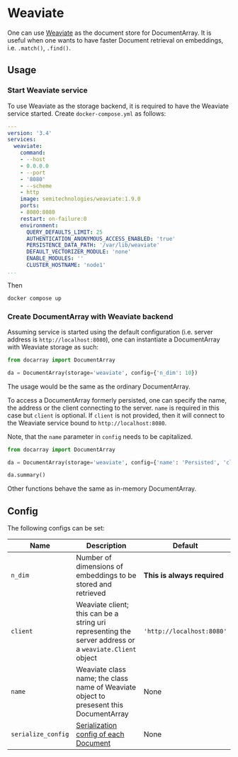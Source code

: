 # Weaviate

One can use [Weaviate](https://www.semi.technology) as the document store for DocumentArray. It is useful when one wants to have faster Document retrieval on embeddings, i.e. `.match()`, `.find()`.


## Usage

### Start Weaviate service

To use Weaviate as the storage backend, it is required to have the Weaviate service started. Create `docker-compose.yml` as follows:

```yaml
---
version: '3.4'
services:
  weaviate:
    command:
    - --host
    - 0.0.0.0
    - --port
    - '8080'
    - --scheme
    - http
    image: semitechnologies/weaviate:1.9.0
    ports:
    - 8080:8080
    restart: on-failure:0
    environment:
      QUERY_DEFAULTS_LIMIT: 25
      AUTHENTICATION_ANONYMOUS_ACCESS_ENABLED: 'true'
      PERSISTENCE_DATA_PATH: '/var/lib/weaviate'
      DEFAULT_VECTORIZER_MODULE: 'none'
      ENABLE_MODULES: ''
      CLUSTER_HOSTNAME: 'node1'
...
```

Then

```bash
docker compose up
```

### Create DocumentArray with Weaviate backend

Assuming service is started using the default configuration (i.e. server address is `http://localhost:8080`), one can instantiate a DocumentArray with Weaviate storage as such:

```python
from docarray import DocumentArray

da = DocumentArray(storage='weaviate', config={'n_dim': 10})
```

The usage would be the same as the ordinary DocumentArray.

To access a DocumentArray formerly persisted, one can specify the name, the address or the client connecting to the server. `name` is required in this case but `client` is optional. If `client` is not provided, then it will connect to the Weaviate service bound to `http://localhost:8080`.

Note, that the `name` parameter in `config` needs to be capitalized.

```python
from docarray import DocumentArray

da = DocumentArray(storage='weaviate', config={'name': 'Persisted', 'client': 'http://localhost:1234', 'n_dim': 10})

da.summary()
```

Other functions behave the same as in-memory DocumentArray.

## Config

The following configs can be set:

| Name               | Description                                                                                             | Default                     |
|--------------------|---------------------------------------------------------------------------------------------------------|-----------------------------|
| `n_dim`            | Number of dimensions of embeddings to be stored and retrieved                                           | **This is always required** |
| `client`           | Weaviate client; this can be a string uri representing the server address or a `weaviate.Client` object | `'http://localhost:8080'`   |
| `name`             | Weaviate class name; the class name of Weaviate object to presesent this DocumentArray                  | None                        |
| `serialize_config` | [Serialization config of each Document](../../fundamentals/document/serialization.md)                   | None                        |
